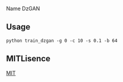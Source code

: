 Name
DzGAN
## Usage
`python train_dzgan -g 0 -c 10 -s 0.1 -b 64`

## MITLisence
[MIT](https://github.com/hoshi0912/DzGAN/blob/master/LICENSE)
